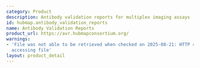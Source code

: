 ```yaml
---
category: Product
description: Antibody validation reports for multiplex imaging assays
id: hubmap.antibody_validation_reports
name: Antibody Validation Reports
product_url: https://avr.hubmapconsortium.org/
warnings:
- 'File was not able to be retrieved when checked on 2025-08-21: HTTP 401 error when
  accessing file'
layout: product_detail
---
```

